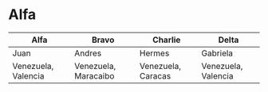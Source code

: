 # Alfa

| Alfa | Bravo  | Charlie | Delta |
| --------- | --------- | --------- | --------- |
| Juan | Andres | Hermes| Gabriela |
| Venezuela, Valencia | Venezuela, Maracaibo | Venezuela, Caracas | Venezuela, Valencia |
